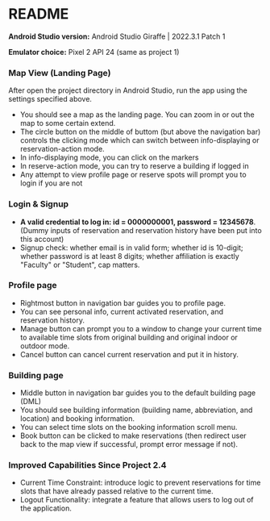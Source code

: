 # README

**Android Studio version:** Android Studio Giraffe | 2022.3.1 Patch 1

**Emulator choice:** Pixel 2 API 24 (same as project 1)

### Map View (Landing Page)
After open the project directory in Android Studio, run the app using the settings specified above. 
- You should see a map as the landing page. You can zoom in or out the map to some certain extend. 
- The circle button on the middle of buttom (but above the navigation bar) controls the clicking mode which can switch between info-displaying or reservation-action mode. 
- In info-displaying mode, you can click on the markers
- In reserve-action mode, you can try to reserve a building if logged in
- Any attempt to view profile page or reserve spots will prompt you to login if you are not

### Login & Signup
- **A valid credential to log in: id = 0000000001, password = 12345678**. (Dummy inputs of reservation and reservation history have been put into this account)
- Signup check: whether email is in valid form; whether id is 10-digit; whether password is at least 8 digits; whether affiliation is exactly "Faculty" or "Student", cap matters.

### Profile page
- Rightmost button in navigation bar guides you to profile page.
- You can see personal info, current activated reservation, and reservation history.
- Manage button can prompt you to a window to change your current time to available time slots from original building and original indoor or outdoor mode.
- Cancel button can cancel current reservation and put it in history.

### Building page
- Middle button in navigation bar guides you to the default building page (DML)
- You should see building information (building name,  abbreviation, and location) and booking information.
- You can select time slots on the booking information scroll menu.
- Book button can be clicked to make reservations (then redirect user back to the map view if successful, prompt error message if not).

### Improved Capabilities Since Project 2.4
- Current Time Constraint: introduce logic to prevent reservations for time slots that have already passed relative to the current time.
- Logout Functionality: integrate a feature that allows users to log out of the application.